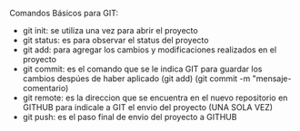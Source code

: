 Comandos Básicos para GIT:
- git init: se utiliza una vez para abrir el proyecto
- git status: es para observar el status del proyecto
- git add: para agregar los cambios y modificaciones realizados en el proyecto 
- git commit: es el comando que se le indica GIT para guardar los cambios despúes de haber aplicado (git add) (git commit -m "mensaje- comentario)
- git remote: es la direccion que se encuentra en el nuevo repositorio en GITHUB para indicale a GIT el envio del proyecto (UNA SOLA VEZ)  
- git push: es el paso final de envio del proyecto a GITHUB 